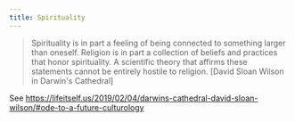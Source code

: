 ```yaml
---
title: Spirituality
---
```


> Spirituality is in part a feeling of being connected to something larger than oneself. Religion is in part a collection of beliefs and practices that honor spirituality. A scientific theory that affirms these statements cannot be entirely hostile to religion. [David Sloan Wilson in Darwin's Cathedral]

See https://lifeitself.us/2019/02/04/darwins-cathedral-david-sloan-wilson/#ode-to-a-future-culturology
